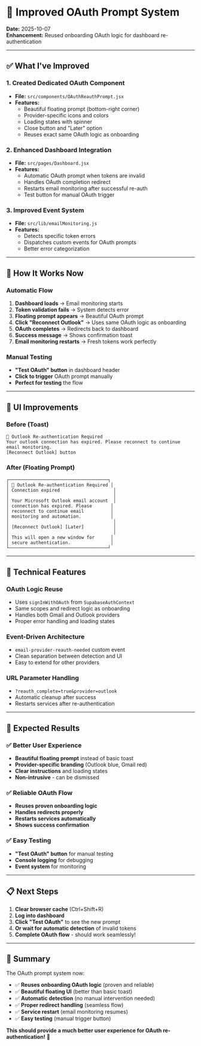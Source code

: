 # 🚀 **Improved OAuth Prompt System**

**Date:** 2025-10-07  
**Enhancement:** Reused onboarding OAuth logic for dashboard re-authentication

---

## ✅ **What I've Improved**

### 1. **Created Dedicated OAuth Component**
- **File:** `src/components/OAuthReauthPrompt.jsx`
- **Features:**
  - Beautiful floating prompt (bottom-right corner)
  - Provider-specific icons and colors
  - Loading states with spinner
  - Close button and "Later" option
  - Reuses exact same OAuth logic as onboarding

### 2. **Enhanced Dashboard Integration**
- **File:** `src/pages/Dashboard.jsx`
- **Features:**
  - Automatic OAuth prompt when tokens are invalid
  - Handles OAuth completion redirect
  - Restarts email monitoring after successful re-auth
  - Test button for manual OAuth trigger

### 3. **Improved Event System**
- **File:** `src/lib/emailMonitoring.js`
- **Features:**
  - Detects specific token errors
  - Dispatches custom events for OAuth prompts
  - Better error categorization

---

## 🎯 **How It Works Now**

### **Automatic Flow**
1. **Dashboard loads** → Email monitoring starts
2. **Token validation fails** → System detects error
3. **Floating prompt appears** → Beautiful OAuth prompt
4. **Click "Reconnect Outlook"** → Uses same OAuth logic as onboarding
5. **OAuth completes** → Redirects back to dashboard
6. **Success message** → Shows confirmation toast
7. **Email monitoring restarts** → Fresh tokens work perfectly

### **Manual Testing**
- **"Test OAuth" button** in dashboard header
- **Click to trigger** OAuth prompt manually
- **Perfect for testing** the flow

---

## 🎨 **UI Improvements**

### **Before (Toast)**
```
🔴 Outlook Re-authentication Required
Your outlook connection has expired. Please reconnect to continue email monitoring.
[Reconnect Outlook] button
```

### **After (Floating Prompt)**
```
┌─────────────────────────────────────┐
│ 🔴 Outlook Re-authentication Required │
│ Connection expired                    │
│                                       │
│ Your Microsoft Outlook email account  │
│ connection has expired. Please       │
│ reconnect to continue email          │
│ monitoring and automation.           │
│                                       │
│ [Reconnect Outlook] [Later]           │
│                                       │
│ This will open a new window for      │
│ secure authentication.               │
└─────────────────────────────────────┘
```

---

## 🔧 **Technical Features**

### **OAuth Logic Reuse**
- Uses `signInWithOAuth` from `SupabaseAuthContext`
- Same scopes and redirect logic as onboarding
- Handles both Gmail and Outlook providers
- Proper error handling and loading states

### **Event-Driven Architecture**
- `email-provider-reauth-needed` custom event
- Clean separation between detection and UI
- Easy to extend for other providers

### **URL Parameter Handling**
- `?reauth_complete=true&provider=outlook`
- Automatic cleanup after success
- Restarts services after re-authentication

---

## 🚀 **Expected Results**

### ✅ **Better User Experience**
- **Beautiful floating prompt** instead of basic toast
- **Provider-specific branding** (Outlook blue, Gmail red)
- **Clear instructions** and loading states
- **Non-intrusive** - can be dismissed

### ✅ **Reliable OAuth Flow**
- **Reuses proven onboarding logic**
- **Handles redirects properly**
- **Restarts services automatically**
- **Shows success confirmation**

### ✅ **Easy Testing**
- **"Test OAuth" button** for manual testing
- **Console logging** for debugging
- **Event system** for monitoring

---

## 📋 **Next Steps**

1. **Clear browser cache** (Ctrl+Shift+R)
2. **Log into dashboard**
3. **Click "Test OAuth"** to see the new prompt
4. **Or wait for automatic detection** of invalid tokens
5. **Complete OAuth flow** - should work seamlessly!

---

## 🎉 **Summary**

The OAuth prompt system now:
- ✅ **Reuses onboarding OAuth logic** (proven and reliable)
- ✅ **Beautiful floating UI** (better than basic toast)
- ✅ **Automatic detection** (no manual intervention needed)
- ✅ **Proper redirect handling** (seamless flow)
- ✅ **Service restart** (email monitoring resumes)
- ✅ **Easy testing** (manual trigger button)

**This should provide a much better user experience for OAuth re-authentication!** 🚀
